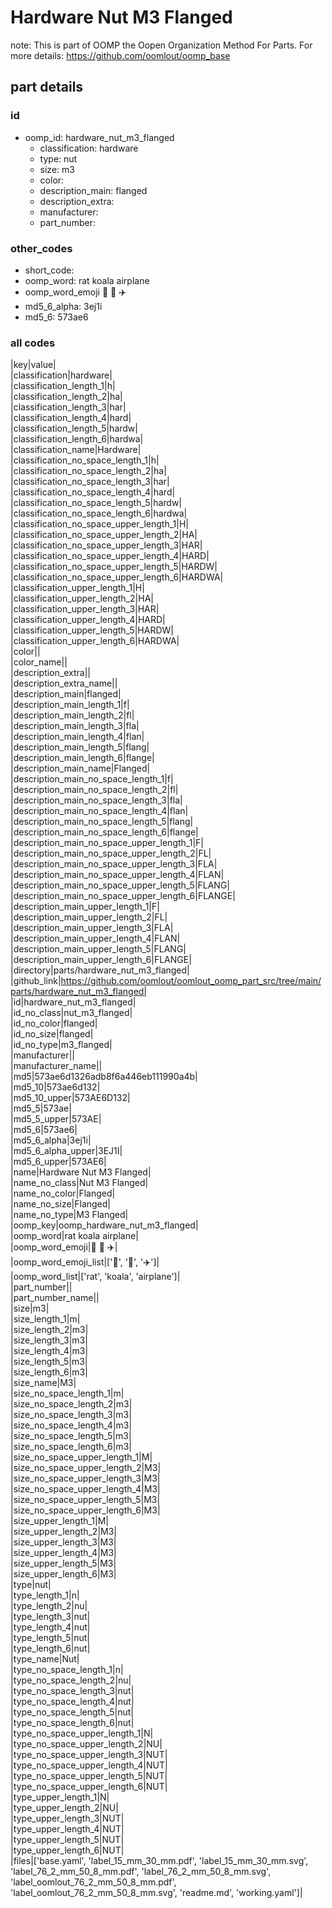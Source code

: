 # Hardware Nut M3 Flanged  

note: This is part of OOMP the Oopen Organization Method For Parts. For more details: https://github.com/oomlout/oomp_base

##  part details





### id
* oomp_id: hardware_nut_m3_flanged
  * classification: hardware
  * type: nut
  * size: m3
  * color: 
  * description_main: flanged
  * description_extra: 
  * manufacturer: 
  * part_number: 

### other_codes
* short_code: 
* oomp_word: rat koala airplane
* oomp_word_emoji :rat: :koala: :airplane:
* md5_6_alpha: 3ej1i
* md5_6: 573ae6

### all codes 
|key|value|  
|classification|hardware|  
|classification_length_1|h|  
|classification_length_2|ha|  
|classification_length_3|har|  
|classification_length_4|hard|  
|classification_length_5|hardw|  
|classification_length_6|hardwa|  
|classification_name|Hardware|  
|classification_no_space_length_1|h|  
|classification_no_space_length_2|ha|  
|classification_no_space_length_3|har|  
|classification_no_space_length_4|hard|  
|classification_no_space_length_5|hardw|  
|classification_no_space_length_6|hardwa|  
|classification_no_space_upper_length_1|H|  
|classification_no_space_upper_length_2|HA|  
|classification_no_space_upper_length_3|HAR|  
|classification_no_space_upper_length_4|HARD|  
|classification_no_space_upper_length_5|HARDW|  
|classification_no_space_upper_length_6|HARDWA|  
|classification_upper_length_1|H|  
|classification_upper_length_2|HA|  
|classification_upper_length_3|HAR|  
|classification_upper_length_4|HARD|  
|classification_upper_length_5|HARDW|  
|classification_upper_length_6|HARDWA|  
|color||  
|color_name||  
|description_extra||  
|description_extra_name||  
|description_main|flanged|  
|description_main_length_1|f|  
|description_main_length_2|fl|  
|description_main_length_3|fla|  
|description_main_length_4|flan|  
|description_main_length_5|flang|  
|description_main_length_6|flange|  
|description_main_name|Flanged|  
|description_main_no_space_length_1|f|  
|description_main_no_space_length_2|fl|  
|description_main_no_space_length_3|fla|  
|description_main_no_space_length_4|flan|  
|description_main_no_space_length_5|flang|  
|description_main_no_space_length_6|flange|  
|description_main_no_space_upper_length_1|F|  
|description_main_no_space_upper_length_2|FL|  
|description_main_no_space_upper_length_3|FLA|  
|description_main_no_space_upper_length_4|FLAN|  
|description_main_no_space_upper_length_5|FLANG|  
|description_main_no_space_upper_length_6|FLANGE|  
|description_main_upper_length_1|F|  
|description_main_upper_length_2|FL|  
|description_main_upper_length_3|FLA|  
|description_main_upper_length_4|FLAN|  
|description_main_upper_length_5|FLANG|  
|description_main_upper_length_6|FLANGE|  
|directory|parts/hardware_nut_m3_flanged|  
|github_link|https://github.com/oomlout/oomlout_oomp_part_src/tree/main/parts/hardware_nut_m3_flanged|  
|id|hardware_nut_m3_flanged|  
|id_no_class|nut_m3_flanged|  
|id_no_color|flanged|  
|id_no_size|flanged|  
|id_no_type|m3_flanged|  
|manufacturer||  
|manufacturer_name||  
|md5|573ae6d1326adb8f6a446eb111990a4b|  
|md5_10|573ae6d132|  
|md5_10_upper|573AE6D132|  
|md5_5|573ae|  
|md5_5_upper|573AE|  
|md5_6|573ae6|  
|md5_6_alpha|3ej1i|  
|md5_6_alpha_upper|3EJ1I|  
|md5_6_upper|573AE6|  
|name|Hardware Nut M3 Flanged|  
|name_no_class|Nut M3 Flanged|  
|name_no_color|Flanged|  
|name_no_size|Flanged|  
|name_no_type|M3 Flanged|  
|oomp_key|oomp_hardware_nut_m3_flanged|  
|oomp_word|rat koala airplane|  
|oomp_word_emoji|:rat: :koala: :airplane:|  
|oomp_word_emoji_list|[':rat:', ':koala:', ':airplane:']|  
|oomp_word_list|['rat', 'koala', 'airplane']|  
|part_number||  
|part_number_name||  
|size|m3|  
|size_length_1|m|  
|size_length_2|m3|  
|size_length_3|m3|  
|size_length_4|m3|  
|size_length_5|m3|  
|size_length_6|m3|  
|size_name|M3|  
|size_no_space_length_1|m|  
|size_no_space_length_2|m3|  
|size_no_space_length_3|m3|  
|size_no_space_length_4|m3|  
|size_no_space_length_5|m3|  
|size_no_space_length_6|m3|  
|size_no_space_upper_length_1|M|  
|size_no_space_upper_length_2|M3|  
|size_no_space_upper_length_3|M3|  
|size_no_space_upper_length_4|M3|  
|size_no_space_upper_length_5|M3|  
|size_no_space_upper_length_6|M3|  
|size_upper_length_1|M|  
|size_upper_length_2|M3|  
|size_upper_length_3|M3|  
|size_upper_length_4|M3|  
|size_upper_length_5|M3|  
|size_upper_length_6|M3|  
|type|nut|  
|type_length_1|n|  
|type_length_2|nu|  
|type_length_3|nut|  
|type_length_4|nut|  
|type_length_5|nut|  
|type_length_6|nut|  
|type_name|Nut|  
|type_no_space_length_1|n|  
|type_no_space_length_2|nu|  
|type_no_space_length_3|nut|  
|type_no_space_length_4|nut|  
|type_no_space_length_5|nut|  
|type_no_space_length_6|nut|  
|type_no_space_upper_length_1|N|  
|type_no_space_upper_length_2|NU|  
|type_no_space_upper_length_3|NUT|  
|type_no_space_upper_length_4|NUT|  
|type_no_space_upper_length_5|NUT|  
|type_no_space_upper_length_6|NUT|  
|type_upper_length_1|N|  
|type_upper_length_2|NU|  
|type_upper_length_3|NUT|  
|type_upper_length_4|NUT|  
|type_upper_length_5|NUT|  
|type_upper_length_6|NUT|  
|files|['base.yaml', 'label_15_mm_30_mm.pdf', 'label_15_mm_30_mm.svg', 'label_76_2_mm_50_8_mm.pdf', 'label_76_2_mm_50_8_mm.svg', 'label_oomlout_76_2_mm_50_8_mm.pdf', 'label_oomlout_76_2_mm_50_8_mm.svg', 'readme.md', 'working.yaml']|  
